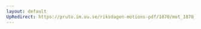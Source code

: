 ```yaml
---
layout: default
UpRedirect: https://pruto.im.uu.se/riksdagen-motions-pdf/1870/mot_1870__ak__83/mot_1870__ak__83-002.pdf
---
```

